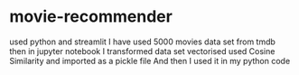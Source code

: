 # movie-recommender
used python and streamlit
I have used 5000 movies data set from tmdb 
then in jupyter notebook I transformed data set vectorised used Cosine Similarity and imported as a pickle file 
And then I used it in my python code 
